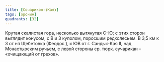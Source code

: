 ```yaml
---
title: [Сочарикон-❮Кая❯]
tags: [ороним]
quadrants: [З2]
---
```


Крутая скалистая гора, несколько вытянутая С–Ю; с этих сторон выглядит конусом,
с В и З куполом, поросшим редколесьем. В 3,5 км к З от нп Щебетовка (Феодос.), к
ЮВ от г. Сандык-Кая II, над Монастырским ручьем, с левой стороны ср. тюрк.
сучарикан – «очищающий от грехов».
